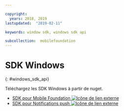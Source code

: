 ```yaml
---

copyright:
  years: 2018, 2019
lastupdated:  "2019-02-11"

keywords: window sdk, windows sdk api

subcollection:  mobilefoundation
---
```


#	SDK Windows
{: #windows_sdk_api}

Téléchargez les SDK Windows à partir de nuget.

* [SDK pour Mobile Foundation ![Icône de lien externe](../../icons/launch-glyph.svg "Icône de lien externe")](https://www.nuget.org/packages/IBM.MobileFirstPlatformFoundation/)
* [SDK pour Notifications push ![Icône de lien externe](../../icons/launch-glyph.svg "Icône de lien externe")](https://www.nuget.org/packages/IBM.MobileFirstPlatformFoundationPush/)
